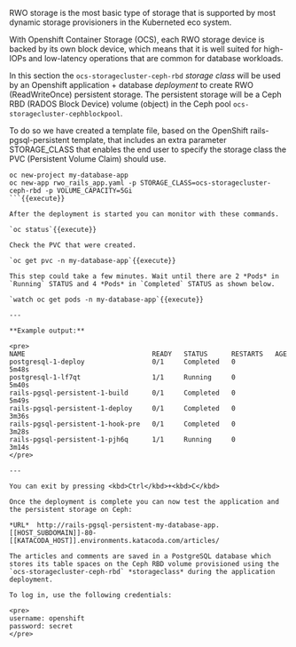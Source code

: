 RWO storage is the most basic type of storage that is supported by most dynamic storage provisioners in the Kuberneted eco system.

With Openshift Container Storage (OCS), each RWO storage device is backed by its own block device, which means that it is well suited for high-IOPs and low-latency operations that are common for database workloads.

In this section the `ocs-storagecluster-ceph-rbd` *storage class* will be used by an Openshift application + database *deployment* to create RWO (ReadWriteOnce) persistent storage. The persistent storage will be a Ceph RBD (RADOS Block Device) volume (object) in the Ceph pool `ocs-storagecluster-cephblockpool`.

To do so we have created a template file, based on the OpenShift rails-pgsql-persistent template, that includes an extra parameter STORAGE_CLASS that enables the end user to specify the storage class the PVC (Persistent Volume Claim) should use.


```
oc new-project my-database-app
oc new-app rwo_rails_app.yaml -p STORAGE_CLASS=ocs-storagecluster-ceph-rbd -p VOLUME_CAPACITY=5Gi
```{{execute}}

After the deployment is started you can monitor with these commands.

`oc status`{{execute}}

Check the PVC that were created.

`oc get pvc -n my-database-app`{{execute}}

This step could take a few minutes. Wait until there are 2 *Pods* in `Running` STATUS and 4 *Pods* in `Completed` STATUS as shown below.

`watch oc get pods -n my-database-app`{{execute}}

---

**Example output:**

<pre>
NAME                                READY   STATUS      RESTARTS   AGE
postgresql-1-deploy                 0/1     Completed   0          5m48s
postgresql-1-lf7qt                  1/1     Running     0          5m40s
rails-pgsql-persistent-1-build      0/1     Completed   0          5m49s
rails-pgsql-persistent-1-deploy     0/1     Completed   0          3m36s
rails-pgsql-persistent-1-hook-pre   0/1     Completed   0          3m28s
rails-pgsql-persistent-1-pjh6q      1/1     Running     0          3m14s
</pre>

---

You can exit by pressing <kbd>Ctrl</kbd>+<kbd>C</kbd>

Once the deployment is complete you can now test the application and the persistent storage on Ceph:

*URL*  http://rails-pgsql-persistent-my-database-app.[[HOST_SUBDOMAIN]]-80-[[KATACODA_HOST]].environments.katacoda.com/articles/

The articles and comments are saved in a PostgreSQL database which stores its table spaces on the Ceph RBD volume provisioned using the `ocs-storagecluster-ceph-rbd` *storageclass* during the application deployment.

To log in, use the following credentials:

<pre>
username: openshift
password: secret
</pre>
